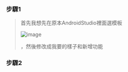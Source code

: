 ###  步驟1
>首先我想先在原本AndroidStudio裡面選模板
>
>![image](https://github.com/jing920119/ChefClothesAPP/assets/144665311/845c494d-70a9-4488-a9eb-011b9141b2df)
>
>，然後修改成我要的樣子和新增功能

###  步驟2
